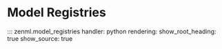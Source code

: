 # Model Registries

::: zenml.model_registries
    handler: python
    rendering:
      show_root_heading: true
      show_source: true
